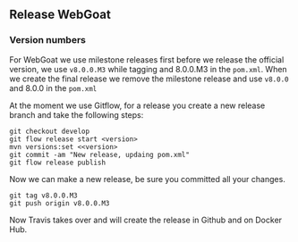 ## Release WebGoat


### Version numbers

For WebGoat we use milestone releases first before we release the official version, we use `v8.0.0.M3` while tagging
 and 8.0.0.M3 in the `pom.xml`. When we create the final release we remove the milestone release and use 
 `v8.0.0` and 8.0.0 in the `pom.xml`

At the moment we use Gitflow, for a release you create a new release branch and take the following steps:

```
git checkout develop
git flow release start <version>
mvn versions:set <<version> 
git commit -am "New release, updaing pom.xml" 
git flow release publish
```

Now we can make a new release, be sure you committed all your changes.

```
git tag v8.0.0.M3
git push origin v8.0.0.M3 
```

Now Travis takes over and will create the release in Github and on Docker Hub. 


